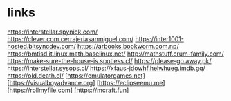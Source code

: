 # links
https://interstellar.spynick.com/
https://clever.com.cerrajeriasanmiguel.com/
https://inter1001-hosted.bitsyncdev.com/
https://arbooks.bookworm.com.np/
https://bmtisd.it.linux.math.baselinux.net/
http://mathstuff.crum-family.com/
https://make-sure-the-house-is.spotless.cl/
https://please-go.away.pk/
https://interstellar.sysops.cl/
https://xfaus-jdowhf.helwhueg.imdb.gq/
https://old.death.cl/
[https://emulatorgames.net]
[https://visualboyadvance.org]
[https://eclipseemu.me]
[https://rollmyfile.com]
[https://mcraft.fun]
